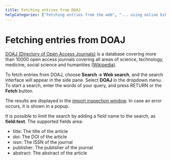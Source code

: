 ```yaml
---
title: Fetching entries from DOAJ
helpCategories: ["Fetching entries from the web", "... using online bibliographic database"]
---
```


# Fetching entries from DOAJ

[DOAJ (Directory of Open Access Journals)](http://doaj.org/) is a database covering more than 10000 open access journals covering all areas of science, technology, medicine, social science and humanities ([Wikipedia](https://en.wikipedia.org/wiki/Directory_of_Open_Access_Journals)).

To fetch entries from DOAJ, choose **Search -&gt; Web search**, and the search interface will appear in the side pane. Select **DOAJ** in the dropdown menu. To start a search, enter the words of your query, and press <kdb>RETURN</kdb> or the **Fetch** button.

The results are displayed in the [import inspection window](ImportInspectionDialog).
In case an error occurs, it is shown in a popup.

It is possible to limit the search by adding a field name to the search, as **field:text**. The supported fields area:

-   title: The title of the article
-   doi: The DOI of the article
-   issn: The ISSN of the journal
-   publisher: The publisher of the journal
-   abstract: The abstract of the article
